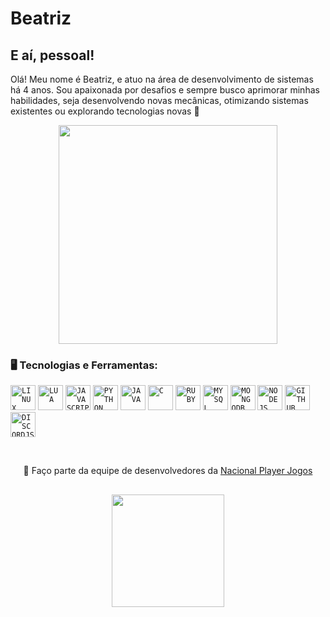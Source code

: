 <div dsplay="inline-block">

 
 <h1 align="left">Beatriz</h1>

</div>


## E aí, pessoal!

Olá! Meu nome é Beatriz, e atuo na área de desenvolvimento de sistemas há 4 anos. Sou apaixonada por desafios e sempre busco aprimorar minhas habilidades, seja desenvolvendo novas mecânicas, otimizando sistemas existentes ou explorando tecnologias novas 🚀

<p align="center">
  <img src="https://super.abril.com.br/wp-content/uploads/2016/09/super_imggato_digitando_0.gif" width="350">
</p>

### 🖥️ Tecnologias e Ferramentas: 
<code><img width="40px" src="https://cdn.jsdelivr.net/gh/devicons/devicon/icons/linux/linux-original.svg" title = "LINUX"/></code>
<code><img width="40px" src="https://cdn.jsdelivr.net/gh/devicons/devicon/icons/lua/lua-original.svg" title = "LUA"/></code>
<code><img width="40px" src="https://cdn.jsdelivr.net/gh/devicons/devicon/icons/javascript/javascript-original.svg" title = "JAVASCRIPT"/></code>
<code><img width="40px" src="https://cdn.jsdelivr.net/gh/devicons/devicon/icons/python/python-original.svg" title = "PYTHON"/></code>
<code><img width="40px" src="https://cdn.jsdelivr.net/gh/devicons/devicon/icons/java/java-original.svg" title = "JAVA"/></code>
<code><img width="40px" src="https://cdn.jsdelivr.net/gh/devicons/devicon/icons/c/c-original.svg" title = "C"/></code>
<code><img width="40px" src="https://cdn.jsdelivr.net/gh/devicons/devicon/icons/ruby/ruby-original.svg" title = "RUBY"/></code>
<code><img width="40px" src="https://cdn.jsdelivr.net/gh/devicons/devicon/icons/mysql/mysql-original.svg" title = "MYSQL"/></code>
<code><img width="40px" src="https://cdn.jsdelivr.net/gh/devicons/devicon/icons/mongodb/mongodb-original.svg" title = "MONGODB"/></code>
<code><img width="40px" src="https://cdn.jsdelivr.net/gh/devicons/devicon/icons/nodejs/nodejs-original.svg" title = "NODEJS"/></code>
<code><img width="40px" src="https://cdn.jsdelivr.net/gh/devicons/devicon/icons/github/github-original.svg" title = "GITHUB"/></code>
<code><img width="40px" src="https://cdn.jsdelivr.net/gh/devicons/devicon/icons/discordjs/discordjs-original.svg" title = "DISCORDJS"/></code>

</br>
<div display="inline-block">
 <p align="center">🔨 Faço parte da equipe de desenvolvedores da <a href="https://nacionalplayer.com.br">Nacional Player Jogos</a></p>
</div>


##
<p align="center">
<a href="https://github.com/beatrizdyer">
  <img height="180em" src="https://github-readme-stats-eight-theta.vercel.app/api?username=beatrizdyer&show_icons=true&theme=algolia&include_all_commits=true&count_private=true"/>
</a>
</p>
